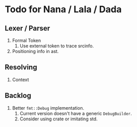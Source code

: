 # Todo for Nana / Lala / Dada

## Lexer / Parser
1. Formal Token
    1. Use external token to trace srcinfo.
2. Positioning info in ast.

## Resolving
1. Context

## Backlog
1. Better `fmt::Debug` implementation. 
    1. Current version doesn't have a generic `DebugBuilder`.
    2. Consider using crate or imitating std.